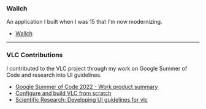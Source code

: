 ### Wallch

An application I built when I was 15 that I'm now modernizing.

* [Wallch](https://github.com/LeonVitanos/Wallch)

---

### VLC Contributions

I contributed to the VLC project through my work on Google Summer of Code and research into UI guidelines.

* [Google Summer of Code 2022 - Work product summary](https://github.com/LeonVitanos/vlc-GSoC-2022-Report)
* [Configure and build VLC from scratch](https://github.com/LeonVitanos/vlc-build-instructions)
* [Scientific Research: Developing UI guidelines for vlc](https://github.com/LeonVitanos/vlc-guidelines)

